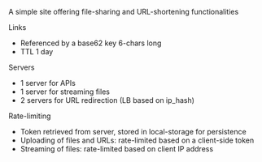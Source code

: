 A simple site offering file-sharing and URL-shortening functionalities

Links

- Referenced by a base62 key 6-chars long
- TTL 1 day

Servers

- 1 server for APIs
- 1 server for streaming files
- 2 servers for URL redirection (LB based on ip_hash)

Rate-limiting

- Token retrieved from server, stored in local-storage for persistence
- Uploading of files and URLs: rate-limited based on a client-side token
- Streaming of files: rate-limited based on client IP address
